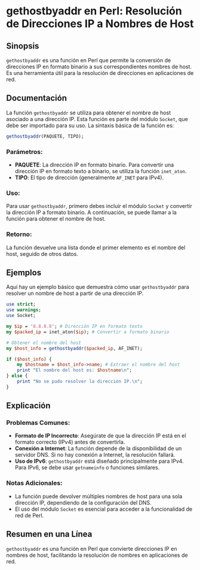<!--
Meta Description: # gethostbyaddr en Perl: Resolución de Direcciones IP a Nombres de Host ## Sinopsis `gethostbyaddr` es una función en Perl que permite la conversión d...
Meta Keywords: para, host, función, dirección, gethostbyaddr
-->

# gethostbyaddr en Perl: Resolución de Direcciones IP a Nombres de Host

## Sinopsis
`gethostbyaddr` es una función en Perl que permite la conversión de direcciones IP en formato binario a sus correspondientes nombres de host. Es una herramienta útil para la resolución de direcciones en aplicaciones de red.

## Documentación
La función `gethostbyaddr` se utiliza para obtener el nombre de host asociado a una dirección IP. Esta función es parte del módulo `Socket`, que debe ser importado para su uso. La sintaxis básica de la función es:

```perl
gethostbyaddr(PAQUETE, TIPO);
```

### Parámetros:
- **PAQUETE**: La dirección IP en formato binario. Para convertir una dirección IP en formato texto a binario, se utiliza la función `inet_aton`.
- **TIPO**: El tipo de dirección (generalmente `AF_INET` para IPv4).

### Uso:
Para usar `gethostbyaddr`, primero debes incluir el módulo `Socket` y convertir la dirección IP a formato binario. A continuación, se puede llamar a la función para obtener el nombre de host.

### Retorno:
La función devuelve una lista donde el primer elemento es el nombre del host, seguido de otros datos.

## Ejemplos
Aquí hay un ejemplo básico que demuestra cómo usar `gethostbyaddr` para resolver un nombre de host a partir de una dirección IP.

```perl
use strict;
use warnings;
use Socket;

my $ip = '8.8.8.8'; # Dirección IP en formato texto
my $packed_ip = inet_aton($ip); # Convertir a formato binario

# Obtener el nombre del host
my $host_info = gethostbyaddr($packed_ip, AF_INET);

if ($host_info) {
    my $hostname = $host_info->name; # Extraer el nombre del host
    print "El nombre del host es: $hostname\n";
} else {
    print "No se pudo resolver la dirección IP.\n";
}
```

## Explicación
### Problemas Comunes:
- **Formato de IP Incorrecto**: Asegúrate de que la dirección IP está en el formato correcto (IPv4) antes de convertirla.
- **Conexión a Internet**: La función depende de la disponibilidad de un servidor DNS. Si no hay conexión a Internet, la resolución fallará.
- **Uso de IPv6**: `gethostbyaddr` está diseñado principalmente para IPv4. Para IPv6, se debe usar `getnameinfo` o funciones similares.

### Notas Adicionales:
- La función puede devolver múltiples nombres de host para una sola dirección IP, dependiendo de la configuración del DNS.
- El uso del módulo `Socket` es esencial para acceder a la funcionalidad de red de Perl.

## Resumen en una Línea
`gethostbyaddr` es una función en Perl que convierte direcciones IP en nombres de host, facilitando la resolución de nombres en aplicaciones de red.